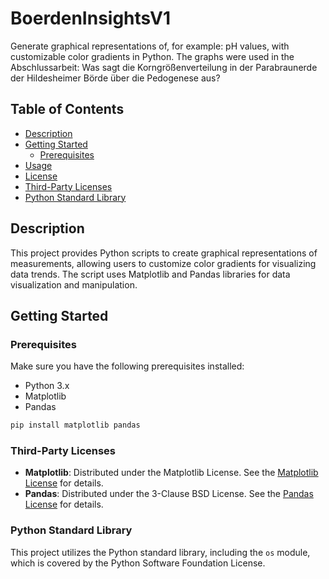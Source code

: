 # BoerdenInsightsV1

Generate graphical representations of, for example: pH values, with customizable color gradients in Python. The graphs were used in the Abschlussarbeit: Was sagt die Korngrößenverteilung in der Parabraunerde der Hildesheimer Börde über die Pedogenese aus?

## Table of Contents

- [Description](#description)
- [Getting Started](#getting-started)
  - [Prerequisites](#prerequisites)
- [Usage](#usage)
- [License](#license)
- [Third-Party Licenses](#third-party-licenses)
- [Python Standard Library](#python-standard-library-license)


## Description

This project provides Python scripts to create graphical representations of measurements, allowing users to customize color gradients for visualizing data trends. The script uses Matplotlib and Pandas libraries for data visualization and manipulation.

## Getting Started

### Prerequisites

Make sure you have the following prerequisites installed:

- Python 3.x
- Matplotlib
- Pandas

```bash
pip install matplotlib pandas
```

### Third-Party Licenses

- **Matplotlib**: Distributed under the Matplotlib License. See the [Matplotlib License](https://matplotlib.org/stable/users/license.html) for details.
- **Pandas**: Distributed under the 3-Clause BSD License. See the [Pandas License](https://github.com/pandas-dev/pandas/blob/main/LICENSE) for details.

### Python Standard Library

This project utilizes the Python standard library, including the `os` module, which is covered by the Python Software Foundation License.
